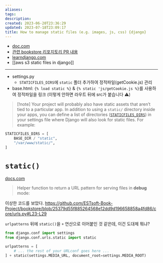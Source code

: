 ```yaml
---
aliases: 
tags: 
description:
created: 2023-06-20T23:36:29
updated: 2023-07-18T23:09:17
title: How to manage static files (e.g. images, js, css) {django}
---
```



- [doc.com](https://docs.djangoproject.com/en/4.2/howto/static-files/)
- [관련 bookstore 리포지토리 PR 내용](https://github.com/ESTsoft-Book-Project/bookstore/pull/50)
- [learndjango.com](https://learndjango.com/tutorials/django-static-files-and-templates)
- [[aws s3 static files in django]]
---
- settings.py
    - `STATICFILES_DIRS`에 `static` 폴더 추가하여 정적파일(getCookie.js) 관리
- base.html: `{% load static %}` & `{% static 'js/getCookie.js %}`를 사용하여 정적파일을 링크 (이렇게 안하면 라우트 뒤에 src가 붙습니다 ⚠️)

> [!note] Your project will probably also have static assets that aren’t tied to a particular app. In addition to using a `static/` directory inside your apps, you can define a list of directories ([`STATICFILES_DIRS`](https://docs.djangoproject.com/en/4.2/ref/settings/#std-setting-STATICFILES_DIRS)) in your settings file where Django will also look for static files. For example:

```python
STATICFILES_DIRS = [
    BASE_DIR / "static",
    "/var/www/static/",
]
```

# `static()`

[docs.com](https://docs.djangoproject.com/en/3.2/ref/urls/#static)

> Helper function to return a URL pattern for serving files in **debug** mode:

이상한 코드를 보았다. <https://github.com/ESTsoft-Book-Project/bookstore/blob/25379d55f885264568e12dd9d196658858a4fd86/core/urls.py#L23-L29>

`urlpatterns` 뒤에 `static()`을 `+` 연산으로 이어붙인 것 같은데, 이건 도대체 뭐냐?

```python
from django.conf import settings
from django.conf.urls.static import static

urlpatterns = [
    # ... the rest of your URLconf goes here ...
] + static(settings.MEDIA_URL, document_root=settings.MEDIA_ROOT)
```
